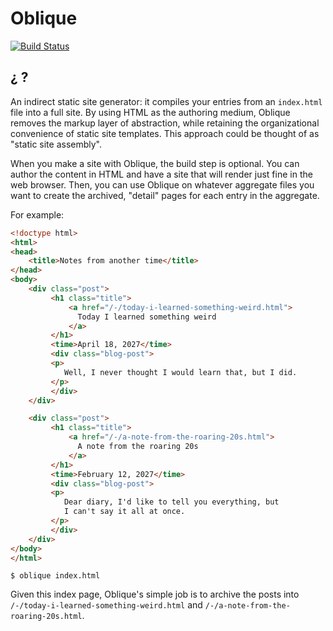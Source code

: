 # Oblique

[![Build Status](https://img.shields.io/travis/nikolas/oblique/master.svg)](https://travis-ci.org/nikolas/oblique)

## ¿   ?

An indirect static site generator: it compiles your entries from an
`index.html` file into a full site. By using HTML as the authoring medium,
Oblique removes the markup layer of abstraction, while retaining the
organizational convenience of static site templates. This approach could
be thought of as "static site assembly".

When you make a site with Oblique, the build step is optional. You
can author the content in HTML and have a site that will render just
fine in the web browser. Then, you can use Oblique on whatever
aggregate files you want to create the archived, "detail" pages for
each entry in the aggregate.

For example:

```html
<!doctype html>
<html>
<head>
    <title>Notes from another time</title>
</head>
<body>
    <div class="post">
         <h1 class="title">
             <a href="/-/today-i-learned-something-weird.html">
               Today I learned something weird
             </a>
         </h1>
         <time>April 18, 2027</time>
         <div class="blog-post">
         <p>
            Well, I never thought I would learn that, but I did.
         </p>
         </div>
    </div>

    <div class="post">
         <h1 class="title">
             <a href="/-/a-note-from-the-roaring-20s.html">
               A note from the roaring 20s
             </a>
         </h1>
         <time>February 12, 2027</time>
         <div class="blog-post">
         <p>
            Dear diary, I'd like to tell you everything, but
            I can't say it all at once.
         </p>
         </div>
    </div>
</body>
</html>
```
    $ oblique index.html

Given this index page, Oblique's simple job is to archive
the posts into `/-/today-i-learned-something-weird.html` and
`/-/a-note-from-the-roaring-20s.html`.
